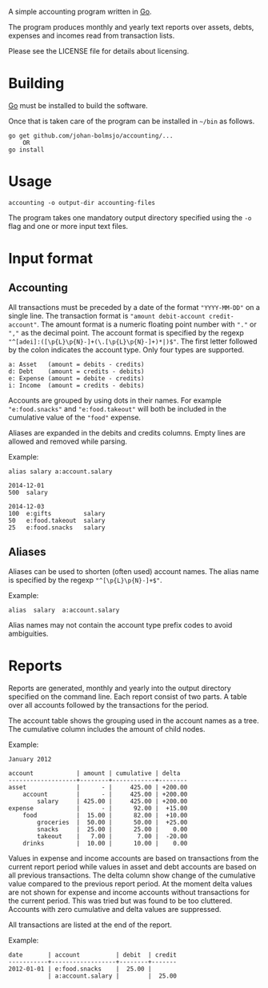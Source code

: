 A simple accounting program written in [Go](https://golang.org).

The program produces monthly and yearly text reports over assets, debts,
expenses and incomes read from transaction lists.

Please see the LICENSE file for details about licensing.

Building
========

[Go](https://golang.org) must be installed to build the software.

Once that is taken care of the program can be installed in `~/bin` as follows.

    go get github.com/johan-bolmsjo/accounting/...
        OR
    go install

Usage
=====

`accounting -o output-dir accounting-files`

The program takes one mandatory output directory specified using the `-o` flag and
one or more input text files.

Input format
============

Accounting
----------

All transactions must be preceded by a date of the format `"YYYY-MM-DD"` on a
single line. The transaction format is `"amount debit-account credit-account"`.
The amount format is a numeric floating point number with `"."` or `","` as the
decimal point. The account format is specified by the regexp
`"^[adei]:([\p{L}\p{N}-]+(\.[\p{L}\p{N}-]+)*|)$"`. The first letter followed by
the colon indicates the account type. Only four types are supported.

    a: Asset   (amount = debits - credits)
    d: Debt    (amount = credits - debits)
    e: Expense (amount = debite - credits)
    i: Income  (amount = credits - debits)

Accounts are grouped by using dots in their names. For example `"e:food.snacks"`
and `"e:food.takeout"` will both be included in the cumulative value of the
`"food"` expense.

Aliases are expanded in the debits and credits columns. Empty lines are allowed
and removed while parsing.

Example:

    alias salary a:account.salary

    2014-12-01
    500  salary

    2014-12-03
    100  e:gifts         salary
    50   e:food.takeout  salary
    25   e:food.snacks   salary

Aliases
-------

Aliases can be used to shorten (often used) account names. The alias name is
specified by the regexp `"^[\p{L}\p{N}-]+$"`.

Example:

    alias  salary  a:account.salary

Alias names may not contain the account type prefix codes to avoid ambiguities.

Reports
=======

Reports are generated, monthly and yearly into the output directory specified on
the command line. Each report consist of two parts. A table over all accounts
followed by the transactions for the period.

The account table shows the grouping used in the account names as a tree. The
cumulative column includes the amount of child nodes.

Example:

    January 2012

    account            | amount | cumulative | delta
    -------------------+--------+------------+--------
    asset              |      - |     425.00 | +200.00
        account        |      - |     425.00 | +200.00
            salary     | 425.00 |     425.00 | +200.00
    expense            |      - |      92.00 |  +15.00
        food           |  15.00 |      82.00 |  +10.00
            groceries  |  50.00 |      50.00 |  +25.00
            snacks     |  25.00 |      25.00 |    0.00
            takeout    |   7.00 |       7.00 |  -20.00
        drinks         |  10.00 |      10.00 |    0.00

Values in expense and income accounts are based on transactions from the current
report period while values in asset and debt accounts are based on all previous
transactions. The delta column show change of the cumulative value compared to
the previous report period. At the moment delta values are not shown for expense
and income accounts without transactions for the current period. This was tried
but was found to be too cluttered. Accounts with zero cumulative and delta
values are suppressed.

All transactions are listed at the end of the report.

Example:

    date       | account          | debit  | credit
    -----------+------------------+--------+-------
    2012-01-01 | e:food.snacks    |  25.00 |
               | a:account.salary |        |  25.00
